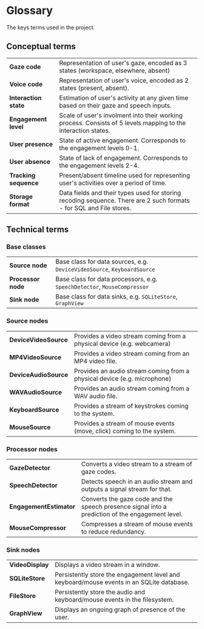 # Glossary

The keys terms used in the project.

## Conceptual terms

|                       |                                                                                                                     |
| --------------------- | ------------------------------------------------------------------------------------------------------------------- |
| **Gaze code**         | Representation of user's gaze, encoded as 3 states (workspace, elsewhere, absent)                                   |
| **Voice code**        | Representation of user's voice, encoded as 2 states (present, absent).                                              |
| **Interaction state** | Estimation of user's activity at any given time based on their gaze and speech inputs.                              |
| **Engagement level**  | Scale of user's involment into their working process. Consists of 5 levels mapping to the interaction states.       |
| **User presence**     | State of active engagement. Corresponds to the engagement levels 0-1.                                              |
| **User absence**      | State of lack of engagement. Corresponds to the engagement levels 2-4.                                              |
| **Tracking sequence** | Present/absent timeline used for representing user's activities over a period of time.                              |
| **Storage format**    | Data fields and their types used for storing recoding sequence. There are 2 such formats - for SQL and File stores. |

## Technical terms

### Base classes

|                    |                                                                          |
| ------------------ | ------------------------------------------------------------------------ |
| **Source node**    | Base class for data sources, e.g. `DeviceVideoSource`, `KeyboardSource`  |
| **Processor node** | Base class for data processors, e.g. `SpeechDetector`, `MouseCompressor` |
| **Sink node**      | Base class for data sinks, e.g. `SQLiteStore`, `GraphView`               |

### Source nodes

|                       |                                                                          |
| --------------------- | ------------------------------------------------------------------------ |
| **DeviceVideoSource** | Provides a video stream coming from a physical device (e.g. webcamera)   |
| **MP4VideoSource**    | Provides a video stream coming from an MP4 video file.                   |
| **DeviceAudioSource** | Provides an audio stream coming from a physical device (e.g. microphone) |
| **WAVAudioSource**    | Provides an audio stream coming from a WAV audio file.                   |
| **KeyboardSource**    | Provides a stream of keystrokes coming to the system.                    |
| **MouseSource**       | Provides a stream of mouse events (move, click) coming to the system.    |

### Processor nodes

|                         |                                                                                                  |
| ----------------------- | ------------------------------------------------------------------------------------------------ |
| **GazeDetector**        | Converts a video stream to a stream of gaze codes.                                               |
| **SpeechDetector**      | Detects speech in an audio stream and outputs a signal stream for that.                          |
| **EngagementEstimator** | Converts the gaze code and the speech presence signal into a prediction of the engagement level. |
| **MouseCompressor**     | Compresses a stream of mouse events to reduce redundancy.                                        |

### Sink nodes

|                  |                                                                                          |
| ---------------- | ---------------------------------------------------------------------------------------- |
| **VideoDisplay** | Displays a video stream in a window.                                                     |
| **SQLiteStore**  | Persistently store the engagement level and keyboard/mouse events in an SQLite database. |
| **FileStore**    | Persistently store the audio and keyboard/mouse events in the filesystem.                |
| **GraphView**    | Displays an ongoing graph of presence of the user.                                       |
